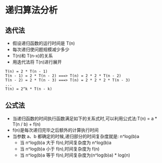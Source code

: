 # 递归算法分析

## 迭代法

- 假设递归函数的运行时间是 T(n)
- 每次递归使问题规模减少多少
- T(n)和 T(n-x)的关系
- 用迭代法将 T(n)进行展开

```text
T(n) = 2 * T(n - 1)
T(n - 1) = 2 * T(n - 2) ===> T(n) = 2 * 2 * T(n - 2)
T(n - 2) = 2 * T(n - 3) ===> T(n) = 2 * 2 * 2 * T(n - 3)
...
T(n) = 2^k * T(n - k)
```

## 公式法

- 当递归函数的时间执行函数满足如下的关系式时,可以利用公式法:T(n) = a \* T(n / b) + f(n)
- f(n)是每次递归完毕之后额外的计算执行时间
- 当参数 a、b 都确定的时候,递归部分的时间复杂度就是: n^log(b)a
  - 当 n^log(b)a 大于 f(n),时间复杂度为 n^log(b)a
  - 当 n^log(b)a 小于 f(n),时间复杂度为 f(n)
  - 当 n^log(b)a 等于 f(n),时间复杂度为(n^log(b)a) \* log(n)

